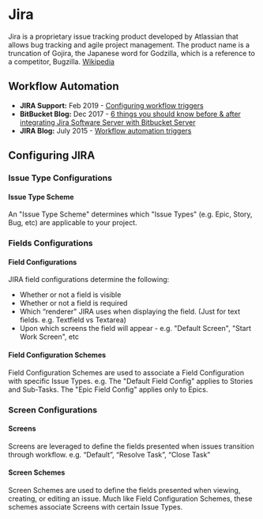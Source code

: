 # Jira

Jira is a proprietary issue tracking product developed by Atlassian that allows bug tracking and agile project management. The product name is a truncation of Gojira, the Japanese word for Godzilla, which is a reference to a competitor, Bugzilla. [Wikipedia](https://en.wikipedia.org/wiki/Jira_(software))

## Workflow Automation

* **JIRA Support:** Feb 2019 - [Configuring workflow triggers](https://confluence.atlassian.com/adminjiracloud/configuring-workflow-triggers-776636696.html)
* **BitBucket Blog:** Dec 2017 - [6 things you should know before & after integrating Jira Software Server with Bitbucket Server](https://www.atlassian.com/blog/bitbucket/integration-tips-jira-software-bitbucket-server)
* **JIRA Blog:** July 2015 - [Workflow automation triggers](https://confluence.atlassian.com/jirasoftware/blog/2015/07/workflow-automation-triggers)

## Configuring JIRA

### Issue Type Configurations

#### Issue Type Scheme

An "Issue Type Scheme" determines which "Issue Types" (e.g. Epic, Story, Bug, etc) are applicable to your project.

### Fields Configurations

#### Field Configurations

JIRA field configurations determine the following:

* Whether or not a field is visible
* Whether or not a field is required
* Which “renderer" JIRA uses when displaying the field. (Just for text fields. e.g. Textfield vs Textarea)
* Upon which screens the field will appear - e.g. "Default Screen", "Start Work Screen", etc

#### Field Configuration Schemes

Field Configuration Schemes are used to associate a Field Configuration with specific Issue Types. e.g. The "Default Field Config" applies to Stories and Sub-Tasks. The "Epic Field Config" applies only to Epics.

### Screen Configurations

#### Screens

Screens are leveraged to define the fields presented when issues transition through workflow. e.g. “Default”, “Resolve Task”, “Close Task”

#### Screen Schemes

Screen Schemes are used to define the fields presented when viewing, creating, or editing an issue. Much like Field Configuration Schemes, these schemes associate Screens with certain Issue Types.
